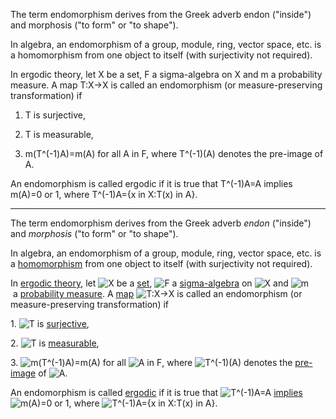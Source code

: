 The term endomorphism derives from the Greek adverb endon ("inside") and morphosis ("to form" or "to shape").

In algebra, an endomorphism of a group, module, ring, vector space, etc. is a homomorphism from one object to itself (with surjectivity not required).

In ergodic theory, let X be a set, F a sigma-algebra on X and m a probability measure. A map T:X->X is called an endomorphism (or measure-preserving transformation) if

1. T is surjective,

2. T is measurable,

3. m(T^(-1)A)=m(A) for all A in F, where T^(-1)(A) denotes the pre-image of A.

An endomorphism is called ergodic if it is true that T^(-1)A=A implies m(A)=0 or 1, where T^(-1)A={x in X:T(x) in A}.

---

The term endomorphism derives from the Greek adverb _endon_ ("inside") and _morphosis_ ("to form" or "to shape").

In algebra, an endomorphism of a group, module, ring, vector space, etc. is a [homomorphism](https://mathworld.wolfram.com/Homomorphism.html) from one object to itself (with surjectivity not required).

In [ergodic theory](https://mathworld.wolfram.com/ErgodicTheory.html), let ![X](https://mathworld.wolfram.com/images/equations/Endomorphism/Inline1.svg) be a [set](https://mathworld.wolfram.com/Set.html), ![F](https://mathworld.wolfram.com/images/equations/Endomorphism/Inline2.svg) a [sigma-algebra](https://mathworld.wolfram.com/Sigma-Algebra.html) on ![X](https://mathworld.wolfram.com/images/equations/Endomorphism/Inline3.svg) and ![m](https://mathworld.wolfram.com/images/equations/Endomorphism/Inline4.svg) a [probability measure](https://mathworld.wolfram.com/ProbabilityMeasure.html). A [map](https://mathworld.wolfram.com/Map.html) ![T:X->X](https://mathworld.wolfram.com/images/equations/Endomorphism/Inline5.svg) is called an endomorphism (or measure-preserving transformation) if

1. ![T](https://mathworld.wolfram.com/images/equations/Endomorphism/Inline6.svg) is [surjective](https://mathworld.wolfram.com/Surjection.html),

2. ![T](https://mathworld.wolfram.com/images/equations/Endomorphism/Inline7.svg) is [measurable](https://mathworld.wolfram.com/MeasurableFunction.html),

3. ![m(T^(-1)A)=m(A)](https://mathworld.wolfram.com/images/equations/Endomorphism/Inline8.svg) for all ![A in F](https://mathworld.wolfram.com/images/equations/Endomorphism/Inline9.svg), where ![T^(-1)(A)](https://mathworld.wolfram.com/images/equations/Endomorphism/Inline10.svg) denotes the [pre-image](https://mathworld.wolfram.com/Pre-Image.html) of ![A](https://mathworld.wolfram.com/images/equations/Endomorphism/Inline11.svg).

An endomorphism is called [ergodic](https://mathworld.wolfram.com/ErgodicMeasure.html) if it is true that ![T^(-1)A=A](https://mathworld.wolfram.com/images/equations/Endomorphism/Inline12.svg) [implies](https://mathworld.wolfram.com/Implies.html) ![m(A)=0](https://mathworld.wolfram.com/images/equations/Endomorphism/Inline13.svg) or 1, where ![T^(-1)A={x in X:T(x) in A}](https://mathworld.wolfram.com/images/equations/Endomorphism/Inline14.svg).